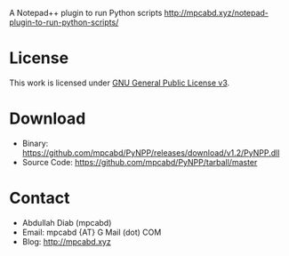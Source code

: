 A Notepad++ plugin to run Python scripts
http://mpcabd.xyz/notepad-plugin-to-run-python-scripts/

#    License
This work is licensed under [GNU General Public License v3](http://www.gnu.org/licenses/gpl.txt).

#    Download
*    Binary:  		https://github.com/mpcabd/PyNPP/releases/download/v1.2/PyNPP.dll
*    Source Code:  	https://github.com/mpcabd/PyNPP/tarball/master

#    Contact
*    Abdullah Diab (mpcabd)
*    Email: 	mpcabd {AT} G Mail (dot) COM
*    Blog:	http://mpcabd.xyz
